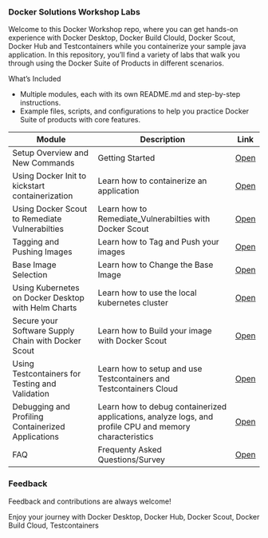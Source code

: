 
### Docker Solutions Workshop Labs

Welcome to this Docker Workshop repo, where you can get hands-on experience with Docker Desktop, Docker Build Clould, Docker Scout, Docker Hub and Testcontainers while you containerize your sample java application. In this repository, you’ll find a variety of labs that walk you through using the Docker Suite of Products in different scenarios.

What’s Included

* Multiple modules, each with its own README.md and step-by-step instructions.
* Example files, scripts, and configurations to help you practice Docker Suite of products with core features.

| Module                                             | Description                                       | Link                                                                                        |
|----------------------------------------------------|---------------------------------------------------|---------------------------------------------------------------------------------------------|
| Setup Overview and New Commands                           | Getting Started              | [Open](https://github.com/artofthepossible/whale-of-a-time/blob/main/labs/00_Setup_Overview_NewCommands.md) |
| Using Docker Init to kickstart containerization                           | Learn how to containerize an application              | [Open](https://github.com/artofthepossible/whale-of-a-time/blob/main/labs/01_Using_Docker_Desktop_and_Docker_Init.md) |
| Using Docker Scout to Remediate Vulnerabilties| Learn how to Remediate_Vulnerabilties with Docker Scout | [Open](https://github.com/artofthepossible/whale-of-a-time/blob/main/labs/01_Using_Docker_Scout%20_to_Remediate_Vulnerabilties.md)  |
| Tagging and Pushing Images                                       | Learn how to Tag and Push your images                          | [Open](https://github.com/artofthepossible/whale-of-a-time/blob/main/labs/02_Tagging_and_Pushing_Images.md)  |
| Base Image Selection                                 | Learn how to Change the Base Image | [Open](https://github.com/artofthepossible/whale-of-a-time/blob/main/labs/03_Base_Image_Selection.md)  |
| Using Kubernetes on Docker Desktop with Helm Charts | Learn how to use the local kubernetes cluster | [Open](https://github.com/artofthepossible/whale-of-a-time/blob/main/labs/04_Using_kubernetes_on_docker_desktop_with_helm.md)  |
| Secure your Software Supply Chain with Docker Scout| Learn how to Build your image with Docker Scout | [Open](https://github.com/artofthepossible/whale-of-a-time/blob/main/labs/05_Secure_your_supply_chain_with_docker_scout.md)  |
| Using Testcontainers for Testing and Validation| Learn how to setup and use Testcontainers and Testcontainers Cloud | [Open](https://github.com/artofthepossible/whale-of-a-time/blob/main/labs/06_Using_testcontainers_for_Testing_and_Validation.md)  |
| Debugging and Profiling Containerized Applications| Learn how to debug containerized applications, analyze logs, and profile CPU and memory characteristics | [Open](https://github.com/artofthepossible/whale-of-a-time/blob/main/labs/07_Debugging%20and_Profiling%20Containerized_Applications.md)  |
| FAQ| Frequenty Asked Questions/Survey | [Open](https://github.com/artofthepossible/whale-of-a-time/blob/main/labs/08_FAQ.md)  |

### Feedback
Feedback and contributions are always welcome!

Enjoy your journey with Docker Desktop, Docker Hub, Docker Scout, Docker Build Cloud, Testcontainers 